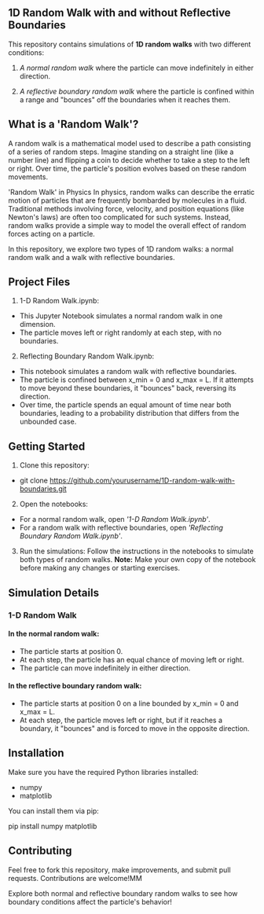 ## 1D Random Walk with and without Reflective Boundaries
This repository contains simulations of **1D random walks** with two different conditions:

1. *A normal random walk* where the particle can move indefinitely in either direction. 

2. *A reflective boundary random walk* where the particle is confined within a range and "bounces" off the boundaries when it reaches them.

## What is a 'Random Walk'?
A random walk is a mathematical model used to describe a path consisting of a series of random steps. Imagine standing on a straight line (like a number line) and flipping a coin to decide whether to take a step to the left or right. Over time, the particle's position evolves based on these random movements.

'Random Walk' in Physics
In physics, random walks can describe the erratic motion of particles that are frequently bombarded by molecules in a fluid. Traditional methods involving force, velocity, and position equations (like Newton's laws) are often too complicated for such systems. Instead, random walks provide a simple way to model the overall effect of random forces acting on a particle.

In this repository, we explore two types of 1D random walks: a normal random walk and a walk with reflective boundaries.

## Project Files
1. 1-D Random Walk.ipynb:

* This Jupyter Notebook simulates a normal random walk in one dimension.
* The particle moves left or right randomly at each step, with no boundaries.

2. Reflecting Boundary Random Walk.ipynb:

* This notebook simulates a random walk with reflective boundaries.
* The particle is confined between x_min = 0 and x_max = L. If it attempts to move beyond these boundaries, it "bounces" back, reversing its direction.
* Over time, the particle spends an equal amount of time near both boundaries, leading to a probability distribution that differs from the unbounded case.

## Getting Started
1. Clone this repository:
* git clone https://github.com/yourusername/1D-random-walk-with-boundaries.git
2. Open the notebooks:

* For a normal random walk, open *'1-D Random Walk.ipynb'*.
* For a random walk with reflective boundaries, open *'Reflecting Boundary Random Walk.ipynb'*.
3. Run the simulations:
Follow the instructions in the notebooks to simulate both types of random walks.
**Note:** Make your own copy of the notebook before making any changes or starting exercises.

## Simulation Details
### 1-D Random Walk
#### In the normal random walk:

* The particle starts at position 0.
* At each step, the particle has an equal chance of moving left or right.
* The particle can move indefinitely in either direction.

#### In the reflective boundary random walk:

* The particle starts at position 0 on a line bounded by x_min = 0 and x_max = L.
* At each step, the particle moves left or right, but if it reaches a boundary, it "bounces" and is forced to move in the opposite direction.

## Installation
Make sure you have the required Python libraries installed:

* numpy
* matplotlib
  
You can install them via pip:

pip install numpy matplotlib

## Contributing
Feel free to fork this repository, make improvements, and submit pull requests. Contributions are welcome!MM

Explore both normal and reflective boundary random walks to see how boundary conditions affect the particle's behavior!

